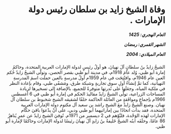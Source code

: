 <h1 dir="rtl">وفاة الشيخ زايد بن سلطان رئيس دولة الإمارات .</h1>

<h5 dir="rtl">العام الهجري:  1425

الشهر القمري: رمضان

العام الميلادي: 2004</h5>

<p dir="rtl">الشيخُ زايدُ بنُ سلطانٍ آلَ نهيانَ، هو أولُ رئيسٍ لدولة الإمارات العربية المتحدة، وحاكمُ إمارة أبو ظبي، وُلد عامَ 1918م، في مدينة أبو ظبي بقصر الحصن، وتولَّى الشيخُ زايدٌ حُكم العين عام 1946م، وافتُتِحَت في عام 1959م أولُ مدرسةٍ بالعين حملَت اسمَ المدرسةِ النهيانية، كما تمَّ إنشاءُ أولِ سوق تجاريةٍ وشبكة طرق، ومَشفًى طبي، وقام بإعادة النظر في ملكية المياه، وجعَلَها على نُدرتها متوفرةً للجميع، بالإضافة إلى تسخيرها لزيادة المساحات الزراعية، تولَّى الشيخُ زايدٌ مقاليدَ الحكم في إمارة أبو ظبي في 6 أغسطس 1966م بإجماعٍ وموافَقةٍ من العائلة الحاكمة خلفًا لشقيقه الشيخ شخبوط بن سلطان آل نهيان.
وصنع الشيخُ زايدٌ معَ الشيخ راشد بن سعيد آل مكتوم دولة الإمارات العربية المتحدة، فقد بدأت اتحادًا بين إماراتيهما أبو ظبي ودبي، على أنْ يدْعوَا باقيَ حكَّام الإمارات لهذه الوَحْدة، فلبَّوْهم في 2 ديسمبر من 1971م.
تُوفيَ الشيخ زايدٌ عن عمرٍ يُناهزُ 86 عامًا، وخلَفَه ابنُه الشيخُ خَليفةُ بنُ زايدٍ آلَ نهيانَ رئيسًا لدولة الإمارات وحاكمًا لإمارة أبو ظبي.</p></br>
